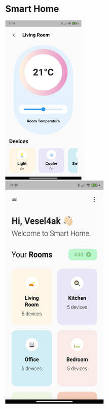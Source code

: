 # Smart Home

<div>
<img src="./assets/details.jpg" height="500" width="240"/>
<img src="./assets/home.jpg" height="700" width="310"/>
</div>
